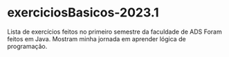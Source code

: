 # exerciciosBasicos-2023.1
Lista de exercícios feitos no primeiro semestre da faculdade de ADS
Foram feitos em Java. 
Mostram minha jornada em aprender lógica de programação. 
